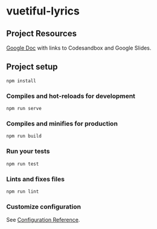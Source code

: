 # vuetiful-lyrics

## Project Resources
[Google Doc](https://docs.google.com/document/d/1sYBH8g8BCWdHPaq3YOI_2Y1v-AIpxk2hyEHcLT0VVSE/edit?usp=sharing) with links to Codesandbox and Google Slides.

## Project setup
```
npm install
```

### Compiles and hot-reloads for development
```
npm run serve
```

### Compiles and minifies for production
```
npm run build
```

### Run your tests
```
npm run test
```

### Lints and fixes files
```
npm run lint
```

### Customize configuration
See [Configuration Reference](https://cli.vuejs.org/config/).
